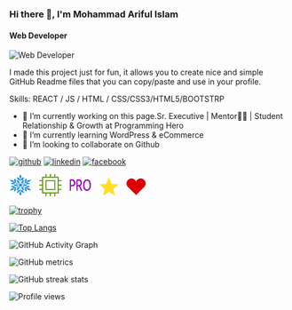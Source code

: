 ### Hi there 👋, I'm Mohammad Ariful Islam
#### Web Developer
![Web Developer](https://scontent.fdac155-1.fna.fbcdn.net/v/t39.30808-6/333239003_214986344418228_7293966453049922280_n.png?stp=dst-png_p240x240&_nc_cat=110&ccb=1-7&_nc_sid=5f2048&_nc_ohc=CDQvuYKdHQYAX-0wAfg&_nc_ht=scontent.fdac155-1.fna&oh=00_AfB4wgP8U6l2oBDuowFmNADMj2PKeBgCP7CyPJFLUqDEIA&oe=654AFFC7)

I made this project just for fun, it allows you to create nice and simple GitHub Readme files that you can copy/paste and use in your profile.

Skills: REACT / JS / HTML / CSS/CSS3/HTML5/BOOTSTRP

- 🔭 I’m currently working on this page.Sr. Executive | Mentor👨‍💻 | Student Relationship & Growth at Programming Hero 
- 🌱 I’m currently learning WordPress & eCommerce 
- 👯 I’m looking to collaborate on Github 


[<img src='https://cdn.jsdelivr.net/npm/simple-icons@3.0.1/icons/github.svg' alt='github' height='40'>](https://github.com/https://github.com/aiwasim)  [<img src='https://cdn.jsdelivr.net/npm/simple-icons@3.0.1/icons/linkedin.svg' alt='linkedin' height='40'>](https://www.linkedin.com/in/https://www.linkedin.com/in/aiwasim//)  [<img src='https://cdn.jsdelivr.net/npm/simple-icons@3.0.1/icons/facebook.svg' alt='facebook' height='40'>](https://www.facebook.com/https://www.facebook.com/aiwasim1/)  

<a href='https://archiveprogram.github.com/'><img src='https://raw.githubusercontent.com/acervenky/animated-github-badges/master/assets/acbadge.gif' width='40' height='40'></a> <a href='https://docs.github.com/en/developers'><img src='https://raw.githubusercontent.com/acervenky/animated-github-badges/master/assets/devbadge.gif' width='40' height='40'></a> <a href='https://github.com/pricing'><img src='https://raw.githubusercontent.com/acervenky/animated-github-badges/master/assets/pro.gif' width='40' height='40'></a> <a href='https://stars.github.com/'><img src='https://raw.githubusercontent.com/acervenky/animated-github-badges/master/assets/starbadge.gif' width='35' height='35'></a> <a href='https://docs.github.com/en/github/supporting-the-open-source-community-with-github-sponsors'><img src='https://raw.githubusercontent.com/acervenky/animated-github-badges/master/assets/sponsorbadge.gif' width='35' height='35'></a> 

[![trophy](https://github-profile-trophy.vercel.app/?username=https://github.com/aiwasim)](https://github.com/ryo-ma/github-profile-trophy)

[![Top Langs](https://github-readme-stats.vercel.app/api/top-langs/?username=https://github.com/aiwasim)](https://github.com/anuraghazra/github-readme-stats)

![GitHub Activity Graph](https://activity-graph.herokuapp.com/graph?username=https://github.com/aiwasim)  

![GitHub metrics](https://metrics.lecoq.io/https://github.com/aiwasim)  

![GitHub streak stats](https://streak-stats.demolab.com/?user=https://github.com/aiwasim)  

![Profile views](https://gpvc.arturio.dev/https://github.com/aiwasim)  
